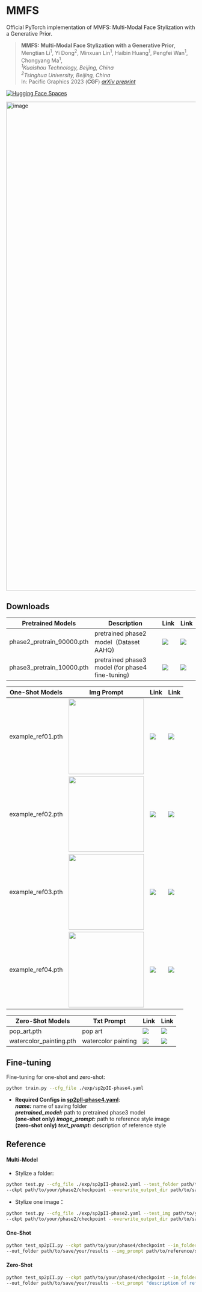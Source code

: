 # MMFS 

Official PyTorch implementation of MMFS: Multi-Modal Face Stylization with a Generative Prior.

> **MMFS: Multi-Modal Face Stylization with a Generative Prior**,             
> Mengtian Li<sup>1</sup>, Yi Dong<sup>2</sup>, Minxuan Lin<sup>1</sup>, Haibin Huang<sup>1</sup>, Pengfei Wan<sup>1</sup>, Chongyang Ma<sup>1</sup>,    
> _<sup>1</sup>Kuaishou Technology, Beijing, China_  
> _<sup>2</sup>Tsinghua University, Beijing, China_  
> In: Pacific Graphics 2023 (**CGF**) 
> *[arXiv preprint](https://arxiv.org/abs/2305.18009)* 

[![Hugging Face Spaces](https://img.shields.io/badge/%F0%9F%A4%97%20Hugging%20Face-Spaces-blue)](https://huggingface.co/spaces/dongyi/MMFS)

<img width="1296" alt="image" src="https://github.com/dong-y21/MMFS/assets/106572559/d40e2d02-66d6-4ea7-bb43-d7f9d73ea5e1">




## Downloads

| Pretrained Models | Description | Link | Link |
| --- | --- | --- | --- |
|phase2_pretrain_90000.pth | pretrained phase2 model（Dataset AAHQ) | [![](https://img.shields.io/static/v1?message=Baidu%20Netdisk&logo=googlecolab&labelColor=5c5c5c&color=0f80c1&label=%20&style=flat)](https://pan.baidu.com/s/1rz7rPjngmdcL28sWwPJmKw?pwd=2xsg) | [![](https://img.shields.io/static/v1?message=Google%20Drive&logo=googlecolab&labelColor=5c5c5c&color=0f80c1&label=%20&style=flat)](https://drive.google.com/file/d/1jPXIR5UqkWS7chsMZ-SR-yAs0WIGCO3p/view?usp=drive_link)  
|phase3_pretrain_10000.pth | pretrained phase3 model (for phase4 fine-tuning) | [![](https://img.shields.io/static/v1?message=Baidu%20Netdisk&logo=googlecolab&labelColor=5c5c5c&color=0f80c1&label=%20&style=flat)](https://pan.baidu.com/s/1w2OLkAUSPQbwxXu_30naCw?pwd=ncm9) | [![](https://img.shields.io/static/v1?message=Google%20Drive&logo=googlecolab&labelColor=5c5c5c&color=0f80c1&label=%20&style=flat)](https://drive.google.com/file/d/12AfgFfOs8PjagtYwglmO9bquO2AEzPof/view?usp=drive_link)

| One-Shot Models | Img Prompt | Link | Link |
| --- | --- | --- | --- |
|example_ref01.pth | <img src="example/reference/01.png" width="200px"> | [![](https://img.shields.io/static/v1?message=Baidu%20Netdisk&logo=googlecolab&labelColor=5c5c5c&color=0f80c1&label=%20&style=flat)](https://pan.baidu.com/s/1S2YCXh14hLq2bILW3asmQw?pwd=wjmd) | [![](https://img.shields.io/static/v1?message=Google%20Drive&logo=googlecolab&labelColor=5c5c5c&color=0f80c1&label=%20&style=flat)](https://drive.google.com/file/d/1nip981zqzASsPu6EiRRXBYvHOAosqPMj/view?usp=drive_link)  
|example_ref02.pth | <img src="example/reference/02.png" width="200px"> | [![](https://img.shields.io/static/v1?message=Baidu%20Netdisk&logo=googlecolab&labelColor=5c5c5c&color=0f80c1&label=%20&style=flat)](https://pan.baidu.com/s/17uclEk1bPOmwjDDtU9rtuQ?pwd=qvjx) | [![](https://img.shields.io/static/v1?message=Google%20Drive&logo=googlecolab&labelColor=5c5c5c&color=0f80c1&label=%20&style=flat)](https://drive.google.com/file/d/1Lq1PqeHKWbNgoIFsCHCSzXPIKmHRDtlh/view?usp=drive_link)  
|example_ref03.pth | <img src="example/reference/03.png" width="200px"> | [![](https://img.shields.io/static/v1?message=Baidu%20Netdisk&logo=googlecolab&labelColor=5c5c5c&color=0f80c1&label=%20&style=flat)](https://pan.baidu.com/s/1ma6ueCq0o45mWEC8uSnecg?pwd=37md) | [![](https://img.shields.io/static/v1?message=Google%20Drive&logo=googlecolab&labelColor=5c5c5c&color=0f80c1&label=%20&style=flat)](https://drive.google.com/file/d/1UCBpnT7BC4fd1l7vu7YalyPz8ugPbom8/view?usp=drive_link)  
|example_ref04.pth | <img src="example/reference/04.png" width="200px"> | [![](https://img.shields.io/static/v1?message=Baidu%20Netdisk&logo=googlecolab&labelColor=5c5c5c&color=0f80c1&label=%20&style=flat)](https://pan.baidu.com/s/1Q60Jejc9EuE3lDr7-mPv1w?pwd=x8d4) | [![](https://img.shields.io/static/v1?message=Google%20Drive&logo=googlecolab&labelColor=5c5c5c&color=0f80c1&label=%20&style=flat)](https://drive.google.com/file/d/1qEjDFsX-z1anpDr54dP5VG2LmSS1DU3R/view?usp=drive_link)  

| Zero-Shot Models | Txt Prompt | Link | Link |
| --- | --- | --- | --- |
|pop_art.pth | pop art | [![](https://img.shields.io/static/v1?message=Baidu%20Netdisk&logo=googlecolab&labelColor=5c5c5c&color=0f80c1&label=%20&style=flat)](https://pan.baidu.com/s/1hkjJQrwIPHWEasZmL3aViA?pwd=4uxi) | [![](https://img.shields.io/static/v1?message=Google%20Drive&logo=googlecolab&labelColor=5c5c5c&color=0f80c1&label=%20&style=flat)](https://drive.google.com/file/d/17a0OJjF4PuSCIouDMnVuc5iiGLRPZhOx/view?usp=drive_link)  
|watercolor_painting.pth | watercolor painting | [![](https://img.shields.io/static/v1?message=Baidu%20Netdisk&logo=googlecolab&labelColor=5c5c5c&color=0f80c1&label=%20&style=flat)](https://pan.baidu.com/s/1kQHr0Plbcux9cZ9GOdfWNA?pwd=atve) | [![](https://img.shields.io/static/v1?message=Google%20Drive&logo=googlecolab&labelColor=5c5c5c&color=0f80c1&label=%20&style=flat)](https://drive.google.com/file/d/1QGgzsiXQgJt_gjRMFQbv5_qS0kgntzBV/view?usp=drive_link)  


## Fine-tuning

Fine-tuning for one-shot and zero-shot:
```bash
python train.py --cfg_file ./exp/sp2pII-phase4.yaml
```
- **Required Configs in [sp2pII-phase4.yaml](exp/sp2pII-phase4.yaml)**:   
***name:*** name of saving folder   
***pretrained_model:*** path to pretrained phase3 model   
**(one-shot only)** ***image_prompt:*** path to reference style image   
**(zero-shot only)** ***text_prompt:*** description of reference style   



## Reference
#### Multi-Model

- Stylize a folder:  
```bash
python test.py --cfg_file ./exp/sp2pII-phase2.yaml --test_folder path/to/your/test/folder 
--ckpt path/to/your/phase2/checkpoint --overwrite_output_dir path/to/save/your/results
```

- Stylize one image：
```bash
python test.py --cfg_file ./exp/sp2pII-phase2.yaml --test_img path/to/your/test/image
--ckpt path/to/your/phase2/checkpoint --overwrite_output_dir path/to/save/result
```

#### One-Shot
```bash
python test_sp2pII.py --ckpt path/to/your/phase4/checkpoint --in_folder path/to/your/test/folder 
--out_folder path/to/save/your/results --img_prompt path/to/reference/style/image --device "cpu or cuda:x"
```

#### Zero-Shot
```bash
python test_sp2pII.py --ckpt path/to/your/phase4/checkpoint --in_folder path/to/your/test/folder 
--out_folder path/to/save/your/results --txt_prompt "description of reference style" --device "cpu or cuda:x"
```
